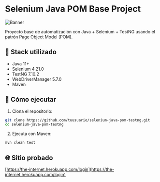 # Selenium Java POM Base Project


![Banner](banner_readme.png)

Proyecto base de automatización con Java + Selenium + TestNG usando el patrón Page Object Model (POM).

## 🧰 Stack utilizado
- Java 11+
- Selenium 4.21.0
- TestNG 7.10.2
- WebDriverManager 5.7.0
- Maven

## 🚀 Cómo ejecutar

1. Clona el repositorio:
```bash
git clone https://github.com/tuusuario/selenium-java-pom-testng.git
cd selenium-java-pom-testng
```

2. Ejecuta con Maven:
```bash
mvn clean test
```

## 🌐 Sitio probado
[https://the-internet.herokuapp.com/login](https://the-internet.herokuapp.com/login)
